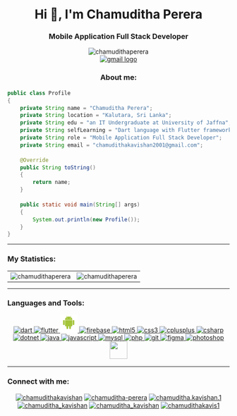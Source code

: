 <h1 align="center">Hi 👋, I'm Chamuditha Perera</h1>
<h3 align="center">Mobile Application Full Stack Developer</h3>

<div align="center"> <img src="https://komarev.com/ghpvc/?username=chamudithaperera&label=Profile%20views&color=88a3b4&style=flat" alt="chamudithaperera" /> </div>
<div align="center">
  <a href="https://mail.google.com/mail/u/0/#inbox?compose=VpCqJZNgqvtXzKFhgTfXHCmxtRJRGmRdkRwTDFTRFVCQsZmvXRLSrxpFHqqhCPXKCFqPcfB" target="_blank">
  <img src="https://img.shields.io/static/v1?message=Gmail&logo=gmail&label=&color=D14836&logoColor=white&labelColor=&style=for-the-badge" height="25" alt="gmail logo"  />
  </a>
</div>

<h3 align="center">About me:</h3>

```java
public class Profile
{
    private String name = "Chamuditha Perera";
    private String location = "Kalutara, Sri Lanka";
    private String edu = "an IT Undergraduate at University of Jaffna";
    private String selfLearning = "Dart language with Flutter framework";
    private String role = "Mobile Application Full Stack Developer";
    private String email = "chamudithakavishan2001@gmail.com";

    @Override
    public String toString()
    {
        return name;
    }

    public static void main(String[] args)
    {
        System.out.println(new Profile());
    }
}
```

---
<h3 left="center">My Statistics:</h3>
<p align="center">
<table align="center">
<tr border="none">
<td width="50%" align="center">
  
  <img  align="center"  src="https://github-readme-stats.vercel.app/api?username=chamudithaperera&show_icons=true&theme=radical&title_color=ffffff&text_color=d1d1d1&locale=en" alt="chamudithaperera"/>
  
</td>
<td width="50%" align="center">

  
  <img  align="center"  src="https://github-readme-stats.vercel.app/api/top-langs?username=chamudithaperera&show_icons=true&theme=radical&title_color=ffffff&text_color=d1d1d1&locale=en&layout=compact" alt="chamudithaperera" />
  
  </td>
</tr>
</table>

---
<h3 align="left">Languages and Tools:</h3>
<p align="center">
<a href="https://dart.dev" target="_blank" rel="noreferrer"> <img src="https://github.com/Scar1109/skill-icons/blob/main/icons/Dart-Light.svg" alt="dart" width="40" height="40"/> </a>
<a href="https://flutter.dev" target="_blank" rel="noreferrer"> <img src="https://github.com/Scar1109/skill-icons/blob/main/icons/Flutter-Light.svg" alt="flutter" width="40" height="40"/> </a>
<a href="https://developer.android.com" target="_blank" rel="noreferrer"> <img src="https://raw.githubusercontent.com/devicons/devicon/master/icons/android/android-original-wordmark.svg" alt="android" width="40" height="40"/> </a>
<a href="https://firebase.google.com/" target="_blank" rel="noreferrer"> <img src="https://github.com/Scar1109/skill-icons/blob/main/icons/Firebase-Light.svg" alt="firebase" width="40" height="40"/> </a>
<a href="https://www.w3.org/html/" target="_blank" rel="noreferrer"> <img src="https://github.com/Scar1109/skill-icons/blob/main/icons/HTML.svg" alt="html5" width="40" height="40"/> </a>
<a href="https://www.w3schools.com/css/" target="_blank" rel="noreferrer"> <img src="https://github.com/Scar1109/skill-icons/blob/main/icons/CSS.svg" alt="css3" width="40" height="40"/> </a>
<a href="https://www.w3schools.com/cpp/" target="_blank" rel="noreferrer"> <img src="https://github.com/Scar1109/skill-icons/blob/main/icons/CPP.svg" alt="cplusplus" width="40" height="40"/> </a>
<a href="https://www.w3schools.com/cs/" target="_blank" rel="noreferrer"> <img src="https://github.com/Scar1109/skill-icons/blob/main/icons/CS.svg" alt="csharp" width="40" height="40"/> </a>
<a href="https://dotnet.microsoft.com/" target="_blank" rel="noreferrer"> <img src="https://github.com/Scar1109/skill-icons/blob/main/icons/DotNet.svg" alt="dotnet" width="40" height="40"/> </a>
<a href="https://www.java.com" target="_blank" rel="noreferrer"> <img src="https://github.com/Scar1109/skill-icons/blob/main/icons/Java-Light.svg" alt="java" width="40" height="40"/> </a>
<a href="https://developer.mozilla.org/en-US/docs/Web/JavaScript" target="_blank" rel="noreferrer"> <img src="https://github.com/Scar1109/skill-icons/blob/main/icons/JavaScript.svg" alt="javascript" width="40" height="40"/> </a>
<a href="https://www.mysql.com/" target="_blank" rel="noreferrer"> <img src="https://github.com/Scar1109/skill-icons/blob/main/icons/MySQL-Light.svg" alt="mysql" width="40" height="40"/> </a> 
<a href="https://www.php.net" target="_blank" rel="noreferrer"> <img src="https://github.com/Scar1109/skill-icons/blob/main/icons/PHP-Light.svg" alt="php" width="40" height="40"/> </a> 
<a href="https://git-scm.com/" target="_blank" rel="noreferrer"> <img src="https://github.com/Scar1109/skill-icons/blob/main/icons/Git.svg" alt="git" width="40" height="40"/> </a>
<a href="https://www.figma.com/" target="_blank" rel="noreferrer"> <img src="https://github.com/Scar1109/skill-icons/blob/main/icons/Figma-Light.svg" alt="figma" width="40" height="40"/> </a>
<a href="https://www.photoshop.com/en" target="_blank" rel="noreferrer"> <img src="https://github.com/Scar1109/skill-icons/blob/main/icons/Photoshop.svg" alt="photoshop" width="40" height="40"/> </a>
<a href="https://www.adobe.com/in/products/illustrator.html" target="_blank" rel="noreferrer"> <img src="https://github.com/Scar1109/skill-icons/blob/main/icons/Illustrator.svg" width="40" height="40"/> </a>
</p>

---
<h3 align="left">Connect with me:</h3>
<p align="center">
<a href="https://linkedin.com/in/chamudithakavishan" target="blank"><img align="center" src="https://github.com/Scar1109/skill-icons/blob/main/icons/LinkedIn.svg" alt="chamudithakavishan" height="50" width="60" /></a>
<a href="https://stackoverflow.com/users/chamuditha-perera" target="blank"><img align="center" src="https://github.com/Scar1109/skill-icons/blob/main/icons/StackOverflow-Light.svg" alt="chamuditha-perera" height="50" width="60" /></a>
<a href="https://fb.com/chamuditha.kavishan.1" target="blank"><img align="center" src="https://raw.githubusercontent.com/rahuldkjain/github-profile-readme-generator/master/src/images/icons/Social/facebook.svg" alt="chamuditha.kavishan.1" height="50" width="60" /></a>
<a href="https://instagram.com/chamuditha_kavishan" target="blank"><img align="center" src="https://github.com/Scar1109/skill-icons/blob/main/icons/Instagram.svg" alt="chamuditha_kavishan" height="50" width="60" /></a>
<a href="https://www.youtube.com/c/chamuditha_kavishan" target="blank"><img align="center" src="https://raw.githubusercontent.com/rahuldkjain/github-profile-readme-generator/master/src/images/icons/Social/youtube.svg" alt="chamuditha_kavishan" height="50" width="60" /></a>
<a href="https://www.hackerrank.com/chamudithakavis1" target="blank"><img align="center" src="https://raw.githubusercontent.com/rahuldkjain/github-profile-readme-generator/master/src/images/icons/Social/hackerrank.svg" alt="chamudithakavis1" height="50" width="60" /></a>
</p>
